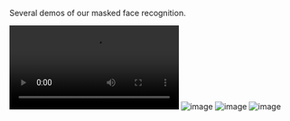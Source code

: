 Several demos of our masked face recognition.

![image](https://github.com/X-zhangyang/Real-World-Masked-Face-Dataset/blob/master/demo/wnx_with_mask_rec.avi)
![image](https://github.com/X-zhangyang/Real-World-Masked-Face-Dataset/blob/master/demo/wnx.gif)
![image](https://github.com/X-zhangyang/Real-World-Masked-Face-Dataset/blob/master/demo/wuhao.gif)
![image](https://github.com/X-zhangyang/Real-World-Masked-Face-Dataset/blob/master/demo/hzb.gif)
